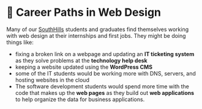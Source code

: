 # 💼 Career Paths in Web Design

Many of our [SouthHills](https://www.southhills.edu/) students and graduates find themselves working with web design at their internships and first jobs. They might be doing things like:

* fixing a broken link on a webpage and updating an **IT ticketing system** as they solve problems at the **technology help desk**
* keeping a website updated using the **WordPress CMS**
* some of the IT students would be working more with DNS, servers, and hosting websites in the cloud
* The software development students would spend more time with the code that makes up the **web pages** as they build out **web applications** to help organize the data for business applications.
